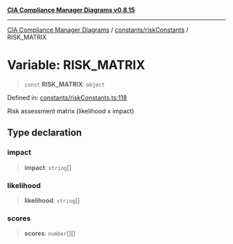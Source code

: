 [**CIA Compliance Manager Diagrams v0.8.15**](../../../README.md)

***

[CIA Compliance Manager Diagrams](../../../modules.md) / [constants/riskConstants](../README.md) / RISK\_MATRIX

# Variable: RISK\_MATRIX

> `const` **RISK\_MATRIX**: `object`

Defined in: [constants/riskConstants.ts:118](https://github.com/Hack23/cia-compliance-manager/blob/50a3bb1fa64948444e36c06fee075b5043350db0/src/constants/riskConstants.ts#L118)

Risk assessment matrix (likelihood x impact)

## Type declaration

### impact

> **impact**: `string`[]

### likelihood

> **likelihood**: `string`[]

### scores

> **scores**: `number`[][]
